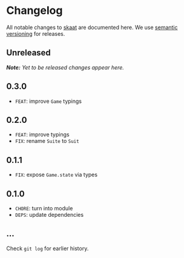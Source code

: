 # Changelog

All notable changes to [skaat](https://github.com/nikku/skaat) are documented here. We use [semantic versioning](http://semver.org/) for releases.

## Unreleased

___Note:__ Yet to be released changes appear here._

## 0.3.0

* `FEAT`: improve `Game` typings

## 0.2.0

* `FEAT`: improve typings
* `FIX`: rename `Suite` to `Suit`

## 0.1.1

* `FIX`: expose `Game.state` via types

## 0.1.0

* `CHORE`: turn into module
* `DEPS`: update dependencies

## ...

Check `git log` for earlier history.
